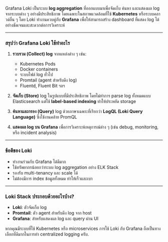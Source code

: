 Grafana Loki เป็นระบบ **log aggregation** ที่ออกแบบมาเพื่อจัดเก็บ ค้นหา และแสดงผล log จากระบบต่าง ๆ อย่างมีประสิทธิภาพ โดยเฉพาะในสภาพแวดล้อมที่ใช้ **Kubernetes** หรือระบบคลาวด์อื่น ๆ โดย Loki ทำงานควบคู่กับ **Grafana** เพื่อให้สามารถสร้าง dashboard ที่แสดง log ได้อย่างชัดเจนและสะดวกต่อการวิเคราะห์

---

### สรุปว่า **Grafana Loki ใช้ทำอะไร**

1. **รวบรวม (Collect) log** จากแหล่งต่าง ๆ เช่น:

   * Kubernetes Pods
   * Docker containers
   * ระบบไฟล์ log ทั่วไป
   * Promtail (agent สำหรับดึง log)
   * Fluentd, Fluent Bit ฯลฯ

2. **จัดเก็บ (Store)** log ในรูปแบบที่มีประสิทธิภาพ โดยไม่ทำการ parse log ทั้งหมดแบบ Elasticsearch แต่ใช้ **label-based indexing** ทำให้ประหยัด storage

3. **ค้นหาและกรอง (Query)** log ด้วยภาษาเฉพาะที่เรียกว่า **LogQL (Loki Query Language)** ซึ่งใช้งานคล้าย PromQL

4. **แสดงผล log บน Grafana** เพื่อการวิเคราะห์เหตุการณ์ต่าง ๆ (เช่น debug, monitoring, หรือ incident analysis)

---

### ข้อดีของ Loki

* ทำงานร่วมกับ Grafana ได้ดีมาก
* ใช้ทรัพยากรน้อยกว่าระบบ log aggregation อย่าง ELK Stack
* รองรับ multi-tenancy และ scale ได้
* ไม่ต้องมีการ index ข้อมูลทั้งหมด ทำให้เร็วและเบา

---

### Loki Stack ประกอบด้วยอะไรบ้าง?

* **Loki**: ตัวจัดเก็บ log
* **Promtail**: ตัว agent สำหรับดึง log จาก host
* **Grafana**: สำหรับแสดงผล log และ query ผ่าน UI

หากคุณมีระบบที่ใช้ Kubernetes หรือ microservices การใช้ Loki กับ Grafana ถือเป็นทางเลือกที่ดีมากในการทำ centralized logging ครับ.
